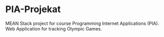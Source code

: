 # PIA-Projekat

MEAN Stack project for course Programming Internet Applications (PIA).
Web Application for tracking Olympic Games.
